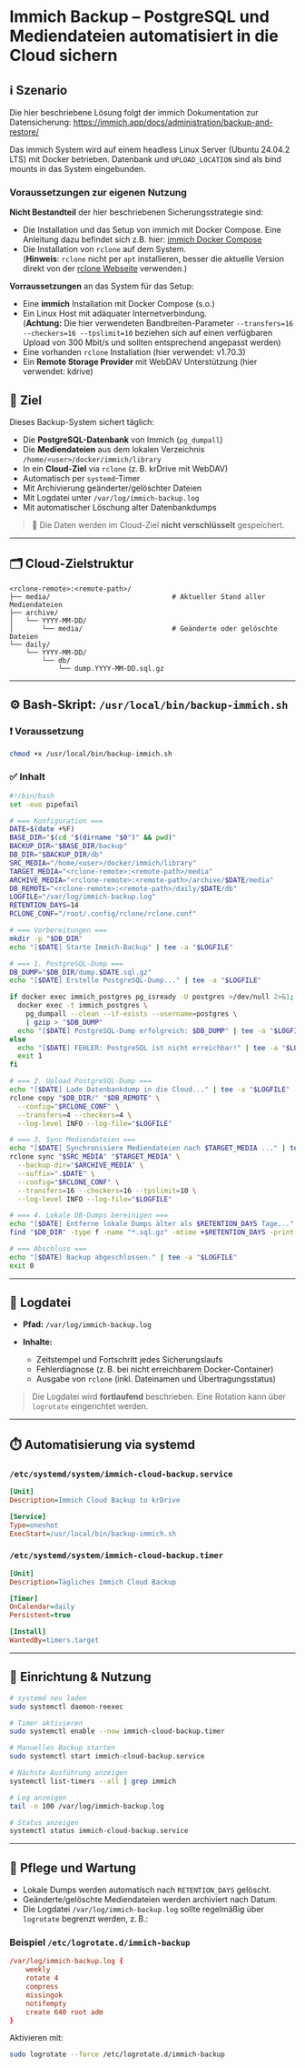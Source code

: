 # Immich Backup – PostgreSQL und Mediendateien automatisiert in die Cloud sichern

## ℹ️ Szenario

Die hier beschriebene Lösung folgt der immich Dokumentation zur Datensicherung: <https://immich.app/docs/administration/backup-and-restore/>  

Das immich System wird auf einem headless Linux Server (Ubuntu 24.04.2 LTS) mit Docker betrieben. Datenbank und `UPLOAD_LOCATION` sind als bind mounts in das System eingebunden.

### Voraussetzungen zur eigenen Nutzung  

**Nicht Bestandteil** der hier beschriebenen Sicherungsstrategie sind:

- Die Installation und das Setup von immich mit Docker Compose. Eine Anleitung dazu befindet sich z.B. hier: [immich Docker Compose](https://immich.app/docs/install/docker-compose/)
- Die Installation von `rclone` auf dem System.  
  (**Hinweis**: `rclone` nicht per `apt` installieren, besser die aktuelle Version direkt von der [rclone Webseite](https://rclone.org/install/) verwenden.)  

**Vorraussetzungen** an das System für das Setup:  

- Eine **immich** Installation mit Docker Compose (s.o.)
- Ein Linux Host mit adäquater Internetverbindung.  
  (**Achtung:** Die hier verwendeten Bandbreiten-Parameter `--transfers=16 --checkers=16 --tpslimit=10` beziehen sich auf einen verfügbaren Upload von 300 Mbit/s und sollten entsprechend angepasst werden)
- Eine vorhanden `rclone` Installation (hier verwendet: v1.70.3)
- Ein **Remote Storage Provider** mit WebDAV Unterstützung (hier verwendet: kdrive)

## 📌 Ziel

Dieses Backup-System sichert täglich:

- Die **PostgreSQL-Datenbank** von Immich (`pg_dumpall`)
- Die **Mediendateien** aus dem lokalen Verzeichnis `/home/<user>/docker/immich/library`
- In ein **Cloud-Ziel** via `rclone` (z. B. krDrive mit WebDAV)
- Automatisch per `systemd`-Timer
- Mit Archivierung geänderter/gelöschter Dateien
- Mit Logdatei unter `/var/log/immich-backup.log`
- Mit automatischer Löschung alter Datenbankdumps

> 🔐 Die Daten werden im Cloud-Ziel **nicht verschlüsselt** gespeichert.

---

## 🗂️ Cloud-Zielstruktur

```text
<rclone-remote>:<remote-path>/
├── media/                              # Aktueller Stand aller Mediendateien
├── archive/
│   └── YYYY-MM-DD/
│       └── media/                      # Geänderte oder gelöschte Dateien
└── daily/
    └── YYYY-MM-DD/
        └── db/
            └── dump.YYYY-MM-DD.sql.gz
````

---

## ⚙️ Bash-Skript: `/usr/local/bin/backup-immich.sh`

### ❗ Voraussetzung

```bash
chmod +x /usr/local/bin/backup-immich.sh
```

### ✅ Inhalt

```bash
#!/bin/bash
set -euo pipefail

# === Konfiguration ===
DATE=$(date +%F)
BASE_DIR="$(cd "$(dirname "$0")" && pwd)"
BACKUP_DIR="$BASE_DIR/backup"
DB_DIR="$BACKUP_DIR/db"
SRC_MEDIA="/home/<user>/docker/immich/library"
TARGET_MEDIA="<rclone-remote>:<remote-path>/media"
ARCHIVE_MEDIA="<rclone-remote>:<remote-path>/archive/$DATE/media"
DB_REMOTE="<rclone-remote>:<remote-path>/daily/$DATE/db"
LOGFILE="/var/log/immich-backup.log"
RETENTION_DAYS=14
RCLONE_CONF="/root/.config/rclone/rclone.conf"

# === Vorbereitungen ===
mkdir -p "$DB_DIR"
echo "[$DATE] Starte Immich-Backup" | tee -a "$LOGFILE"

# === 1. PostgreSQL-Dump ===
DB_DUMP="$DB_DIR/dump.$DATE.sql.gz"
echo "[$DATE] Erstelle PostgreSQL-Dump..." | tee -a "$LOGFILE"

if docker exec immich_postgres pg_isready -U postgres >/dev/null 2>&1; then
  docker exec -t immich_postgres \
    pg_dumpall --clean --if-exists --username=postgres \
    | gzip > "$DB_DUMP"
  echo "[$DATE] PostgreSQL-Dump erfolgreich: $DB_DUMP" | tee -a "$LOGFILE"
else
  echo "[$DATE] FEHLER: PostgreSQL ist nicht erreichbar!" | tee -a "$LOGFILE"
  exit 1
fi

# === 2. Upload PostgreSQL-Dump ===
echo "[$DATE] Lade Datenbankdump in die Cloud..." | tee -a "$LOGFILE"
rclone copy "$DB_DIR/" "$DB_REMOTE" \
  --config="$RCLONE_CONF" \
  --transfers=4 --checkers=4 \
  --log-level INFO --log-file="$LOGFILE"

# === 3. Sync Mediendateien ===
echo "[$DATE] Synchronisiere Mediendateien nach $TARGET_MEDIA ..." | tee -a "$LOGFILE"
rclone sync "$SRC_MEDIA" "$TARGET_MEDIA" \
  --backup-dir="$ARCHIVE_MEDIA" \
  --suffix=".$DATE" \
  --config="$RCLONE_CONF" \
  --transfers=16 --checkers=16 --tpslimit=10 \
  --log-level INFO --log-file="$LOGFILE"

# === 4. Lokale DB-Dumps bereinigen ===
echo "[$DATE] Entferne lokale Dumps älter als $RETENTION_DAYS Tage..." | tee -a "$LOGFILE"
find "$DB_DIR" -type f -name "*.sql.gz" -mtime +$RETENTION_DAYS -print -delete >> "$LOGFILE"

# === Abschluss ===
echo "[$DATE] Backup abgeschlossen." | tee -a "$LOGFILE"
exit 0
```

---

## 📄 Logdatei

* **Pfad:** `/var/log/immich-backup.log`
* **Inhalte:**

  * Zeitstempel und Fortschritt jedes Sicherungslaufs
  * Fehlerdiagnose (z. B. bei nicht erreichbarem Docker-Container)
  * Ausgabe von `rclone` (inkl. Dateinamen und Übertragungsstatus)

> Die Logdatei wird **fortlaufend** beschrieben. Eine Rotation kann über `logrotate` eingerichtet werden.

---

## ⏱️ Automatisierung via systemd

### `/etc/systemd/system/immich-cloud-backup.service`

```ini
[Unit]
Description=Immich Cloud Backup to krDrive

[Service]
Type=oneshot
ExecStart=/usr/local/bin/backup-immich.sh
```

### `/etc/systemd/system/immich-cloud-backup.timer`

```ini
[Unit]
Description=Tägliches Immich Cloud Backup

[Timer]
OnCalendar=daily
Persistent=true

[Install]
WantedBy=timers.target
```

---

## 🚀 Einrichtung & Nutzung

```bash
# systemd neu laden
sudo systemctl daemon-reexec

# Timer aktivieren
sudo systemctl enable --now immich-cloud-backup.timer

# Manuelles Backup starten
sudo systemctl start immich-cloud-backup.service

# Nächste Ausführung anzeigen
systemctl list-timers --all | grep immich

# Log anzeigen
tail -n 100 /var/log/immich-backup.log

# Status anzeigen
systemctl status immich-cloud-backup.service
```

---

## 🧼 Pflege und Wartung

* Lokale Dumps werden automatisch nach `RETENTION_DAYS` gelöscht.
* Geänderte/gelöschte Mediendateien werden archiviert nach Datum.
* Die Logdatei `/var/log/immich-backup.log` sollte regelmäßig über `logrotate` begrenzt werden, z. B.:

### Beispiel `/etc/logrotate.d/immich-backup`

```conf
/var/log/immich-backup.log {
    weekly
    rotate 4
    compress
    missingok
    notifempty
    create 640 root adm
}
```

Aktivieren mit:

```bash
sudo logrotate --force /etc/logrotate.d/immich-backup
```